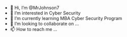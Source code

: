 - 👋 Hi, I’m @MrJohnson7
- 👀 I’m interested in Cyber Security
- 🌱 I’m currently learning MBA Cyber Security Program
- 💞️ I’m looking to collaborate on ...
- 📫 How to reach me ...

<!---
MrJohnson7/MrJohnson7 is a ✨ special ✨ repository because its `README.md` (this file) appears on your GitHub profile.
You can click the Preview link to take a look at your changes.
--->
